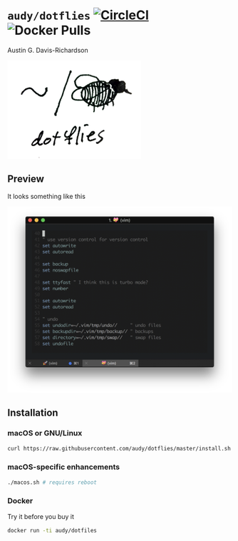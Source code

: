 # `audy/dotflies` [![CircleCI](https://img.shields.io/circleci/project/github/audy/dotflies.svg)](https://circleci.com/gh/audy/dotflies) ![Docker Pulls](https://img.shields.io/docker/pulls/audy/dotfiles.svg)

Austin G. Davis-Richardson

![~/. (fly)](./logo.png?raw=true)

## Preview

It looks something like this

![!/. (preview)](./preview.png?raw=true)

## Installation

### macOS or GNU/Linux

```bash
curl https://raw.githubusercontent.com/audy/dotflies/master/install.sh | sh -
```
### macOS-specific enhancements

```bash
./macos.sh # requires reboot
```

### Docker

Try it before you buy it

```bash
docker run -ti audy/dotfiles
```
